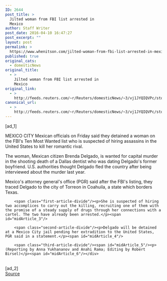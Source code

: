 ```yaml
---
ID: 2644
post_title: >
  Jilted woman from FBI list arrested in
  Mexico
author: Staff Writer
post_date: 2016-04-10 16:47:27
post_excerpt: ""
layout: post
permalink: >
  https://www.whenitson.com/jilted-woman-from-fbi-list-arrested-in-mexico/
published: true
original_cats:
  - domesticNews
original_title:
  - >
    Jilted woman from FBI list arrested in
    Mexico
original_link:
  - >
    http://feeds.reuters.com/~r/Reuters/domesticNews/~3/vj1JYQIQVPc/story01.htm
canonical_url:
  - >
    http://feeds.reuters.com/~r/Reuters/domesticNews/~3/vj1JYQIQVPc/story01.htm
---
```

 [ad_1]
<br><div id="articleText">
<span id="midArticle_start"/>

<span class="focusParagraph" readability="3"><p><span class="articleLocation">MEXICO CITY</span> Mexican officials on Friday said they detained a woman on the FBI's Ten Most Wanted list who is suspected of hiring assassins in the United States to kill her romantic rival.</p></span><span id="midArticle_0"/><p>The woman, Mexican citizen Brenda Delgado, is wanted for capital murder in the shooting death of a Dallas dentist who was dating Delgado's former boyfriend. U.S. authorities thought Delgado fled the country after being interviewed about the murder last year.</p><span id="midArticle_1"/><p>Mexico's attorney general's office (PGR) said after the FBI's listing, they traced Delgado to the city of Torreon in Coahuila, a state which borders Texas.</p><span id="midArticle_2"/>
        
        <span class="first-article-divide"/><p>She is suspected of hiring two accomplices to carry out the killing, recruiting one of them with the promise of a steady supply of drugs through her connections with a cartel. The two have already been arrested.</p><span id="midArticle_3"/>
        
        <span class="second-article-divide"/><p>Delgado will be detained at a Mexico City jail pending her extradition to the United States, PGR said in a statement.</p><span id="midArticle_4"/>
        
        <span class="third-article-divide"/><span id="midArticle_5"/><p> (Reporting by Anna Yukhananov and Anahi Rama; Editing by Robert Birsel)</p><span id="midArticle_6"/></div>
<br>[ad_2]
<br><a href="http://feeds.reuters.com/~r/Reuters/domesticNews/~3/vj1JYQIQVPc/story01.htm">Source </a>